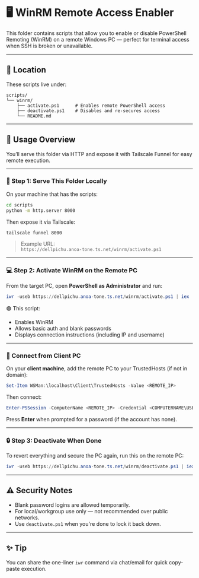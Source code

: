 # 🖥️ WinRM Remote Access Enabler

This folder contains scripts that allow you to enable or disable PowerShell Remoting (WinRM) on a remote Windows PC — perfect for terminal access when SSH is broken or unavailable.

---

## 📁 Location

These scripts live under:

```
scripts/
└── winrm/
    ├── activate.ps1      # Enables remote PowerShell access
    ├── deactivate.ps1    # Disables and re-secures access
    └── README.md
```

---

## 🚀 Usage Overview

You’ll serve this folder via HTTP and expose it with Tailscale Funnel for easy remote execution.

---

### 🔌 Step 1: Serve This Folder Locally

On your machine that has the scripts:

```bash
cd scripts
python -m http.server 8000
```

Then expose it via Tailscale:

```bash
tailscale funnel 8000
```

> Example URL:  
> `https://dellpichu.anoa-tone.ts.net/winrm/activate.ps1`

---

### 💻 Step 2: Activate WinRM on the Remote PC

From the target PC, open **PowerShell as Administrator** and run:

```powershell
iwr -useb https://dellpichu.anoa-tone.ts.net/winrm/activate.ps1 | iex
```

🟢 This script:
- Enables WinRM
- Allows basic auth and blank passwords
- Displays connection instructions (including IP and username)

---

### 🔁 Connect from Client PC

On your **client machine**, add the remote PC to your TrustedHosts (if not in domain):

```powershell
Set-Item WSMan:\localhost\Client\TrustedHosts -Value <REMOTE_IP>
```

Then connect:

```powershell
Enter-PSSession -ComputerName <REMOTE_IP> -Credential <COMPUTERNAME\USERNAME>
```

Press **Enter** when prompted for a password (if the account has none).

---

### 🔒 Step 3: Deactivate When Done

To revert everything and secure the PC again, run this on the remote PC:

```powershell
iwr -useb https://dellpichu.anoa-tone.ts.net/winrm/deactivate.ps1 | iex
```

---

## ⚠️ Security Notes

- Blank password logins are allowed temporarily.
- For local/workgroup use only — not recommended over public networks.
- Use `deactivate.ps1` when you're done to lock it back down.

---

## ✨ Tip

You can share the one-liner `iwr` command via chat/email for quick copy-paste execution.
